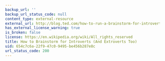 ```yaml
---
backup_url: ''
backup_url_status_code: null
content_type: external-resource
external_url: http://blog.ted.com/how-to-run-a-brainstorm-for-introverts-and-extroverts-too/
has_external_license_warning: true
is_broken: false
license: https://en.wikipedia.org/wiki/All_rights_reserved
title: How to Brainstorm for Introverts (And Extroverts Too)
uid: 654c7c6a-22f9-47c0-9495-be456b287e8c
url_status_code: 200
---
```

